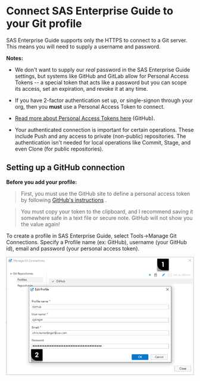 # Connect SAS Enterprise Guide to your Git profile

SAS Enterprise Guide supports only the HTTPS to connect to a Git server. This means you will need to supply a username and password.

**Notes:**

 * We don't want to supply our *real* password in the SAS Enterprise Guide settings, but systems like GitHub and GitLab allow for Personal Access Tokens -- a special token that acts like a password but you can scope its access, set an expiration, and revoke it at any time.

 * If you have 2-factor authentication set up, or single-signon through your org, then you **must** use a Personal Access Token to connect.

 * [Read more about Personal Access Tokens here](https://docs.github.com/en/authentication/keeping-your-account-and-data-secure/creating-a-personal-access-token) (GitHub).

 * Your authenticated connection is important for certain operations. These include Push and any access to private (non-public) repositories. The authentication isn't needed for local operations like Commit, Stage, and even Clone (for public repositories).

## Setting up a GitHub connection

**Before you add your profile:**
>First, you must use the GitHub site to define a personal access token by following [GitHub's instructions](https://docs.github.com/en/authentication/keeping-your-account-and-data-secure/creating-a-personal-access-token) .

>You must copy your token to the clipboard, and I recommend saving it somewhere safe in a text file or secure note. GitHub will not show you the value again!

To create a profile in SAS Enterprise Guide, select Tools->Manage Git Connections. Specify a Profile name (ex: GitHub), username (your GitHub id), email and password (your personal access token).

![SAS EG profile](./images/eg-new-profile.png)



